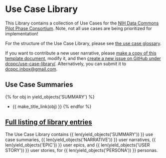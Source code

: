 # Use Case Library

This Library contains a collection of Use Cases for the
[NIH Data Commons Pilot Phase Consortium](https://nihdatacommons.us/).
Note, not all use cases are being prioritized for implementation!

For the structure of the Use Case Library, please see
[the use case glossary](./glossary.html).

If you want to contribute a new user narrative, please
[make a copy of this template document](https://docs.google.com/document/d/1bAfdDyuiZikHUUUFutoBSvsfbiSe6_PYpr8kGkHdilI/edit#),
modify it, and then
[create a new issue on GitHub under dcppc/use-case-library/](https://github.com/dcppc/use-case-library/issues). Alternatively,
you can submit it to dcppc.inbox@gmail.com.

## Use Case Summaries

{% for obj in yield_objects('SUMMARY') %}
* {{ make_title_link(obj) }}
{% endfor %}

## [Full listing of library entries](full_list.md)

The Use Case Library contains {{ len(yield_objects('SUMMARY')) }} use
case summaries, {{ len(yield_objects('NARRATIVE')) }} user narratives,
{{ len(yield_objects('EPIC')) }} user epics, and 
{{ len(yield_objects('USER STORY')) }} user stories, for 
{{ len(yield_objects('PERSONA')) }} personas.

